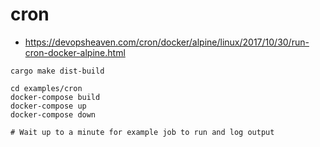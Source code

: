 # cron

-   <https://devopsheaven.com/cron/docker/alpine/linux/2017/10/30/run-cron-docker-alpine.html>

```shell
cargo make dist-build

cd examples/cron
docker-compose build
docker-compose up
docker-compose down

# Wait up to a minute for example job to run and log output
```
